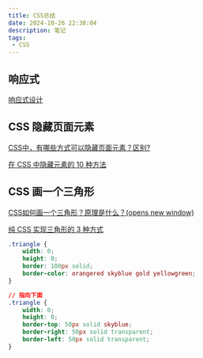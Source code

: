 ```yaml
---
title: CSS总结
date: 2024-10-26 22:38:04
description: 笔记
tags:
 - CSS
---
```


## 响应式

[响应式设计](https://mp.weixin.qq.com/s/5N5ZMIzACWj08mrZAa7fKg)

## CSS 隐藏页面元素

[CSS中，有哪些方式可以隐藏页面元素？区别?](https://mp.weixin.qq.com/s/1tnP66WsEZHEDNcNV2srRA)

[在 CSS 中隐藏元素的 10 种方法](https://juejin.cn/post/7065871783232012318)

## CSS 画一个三角形

[CSS如何画一个三角形？原理是什么？(opens new window)](https://mp.weixin.qq.com/s/KtKFnuRtK-PDESrVeGclEw)

[纯 CSS 实现三角形的 3 种方式](https://juejin.cn/post/7075884138900750372)

```css
.triangle {
    width: 0;
    height: 0;
    border: 100px solid;
    border-color: orangered skyblue gold yellowgreen;
}

// 指向下面
.triangle {
    width: 0;
    height: 0;
    border-top: 50px solid skyblue;
    border-right: 50px solid transparent;
    border-left: 50px solid transparent;
}

```

